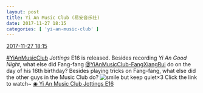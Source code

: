 ```yaml
---
layout: post
title: Yi An Music Club (易安音乐社)
date: 2017-11-27 18:15
categories: [ 'yi-an-music-club' ]
---
```


<div class="weibo-info">
  <a href="https://weibo.com/6094546964/Fx2VO0MXy">2017-11-27 18:15</a>
</div>

[#YiAnMusicClub](https://weibo.com/p/100808beae2e3e05b17b64f63ebedca39f19b2/super_index) *Jottings* E16 is released. Besides recording *Yi An Good Night*, what else did Fang-fang [@YiAnMusicClub-FangXiangRui](http://weibo.com/u/6117583008) do on the day of his 16th birthday? Besides playing tricks on Fang-fang, what else did the other guys in the Music Club do? ![smile but keep quiet](http://img.t.sinajs.cn/t4/appstyle/expression/ext/normal/3a/moren_xiaoerbuyu_org.png)×3 Click the link to watch~ [◉ Yi An Music Club Jottings E16](https://www.bilibili.com/video/av16714843/)
